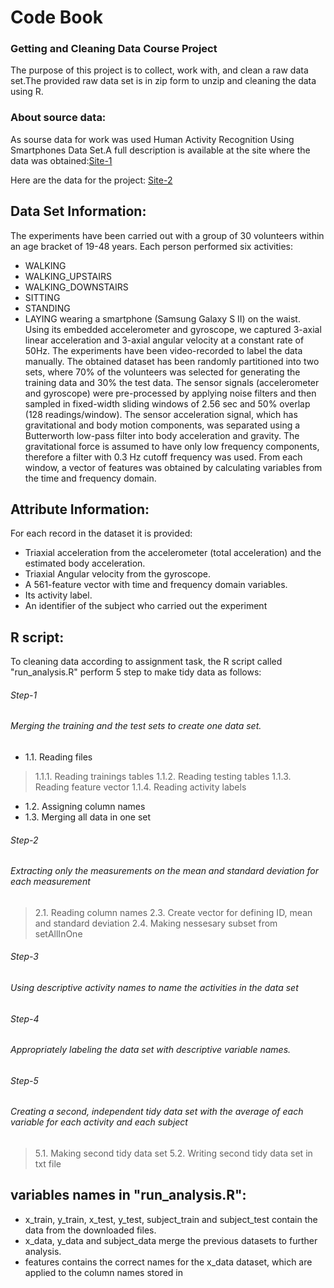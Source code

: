 # Code Book

### Getting and Cleaning Data Course Project
The purpose of this project is to collect, work with, and clean a raw data set.The provided raw data set is in zip form to unzip and cleaning the data using R.  
### About source data:
As sourse data for work was used Human Activity Recognition Using Smartphones Data Set.A full description is available at the site where the data was obtained:[Site-1]

Here are the data for the project: [ Site-2 ]

## Data Set Information:
The experiments have been carried out with a group of 30 volunteers within an age bracket of 19-48 years. Each person performed six activities:
* WALKING
* WALKING_UPSTAIRS
* WALKING_DOWNSTAIRS
* SITTING
* STANDING
* LAYING
wearing a smartphone (Samsung Galaxy S II) on the waist. Using its embedded accelerometer and gyroscope, we captured 3-axial linear acceleration and 3-axial angular velocity at a constant rate of 50Hz. The experiments have been video-recorded to label the data manually. The obtained dataset has been randomly partitioned into two sets, where 70% of the volunteers was selected for generating the training data and 30% the test data.
The sensor signals (accelerometer and gyroscope) were pre-processed by applying noise filters and then sampled in fixed-width sliding windows of 2.56 sec and 50% overlap (128 readings/window). The sensor acceleration signal, which has gravitational and body motion components, was separated using a Butterworth low-pass filter into body acceleration and gravity. The gravitational force is assumed to have only low frequency components, therefore a filter with 0.3 Hz cutoff frequency was used. From each window, a vector of features was obtained by calculating variables from the time and frequency domain.
## Attribute Information:
For each record in the dataset it is provided:
* Triaxial acceleration from the accelerometer (total acceleration) and the estimated body acceleration.
* Triaxial Angular velocity from the gyroscope.
* A 561-feature vector with time and frequency domain variables.
* Its activity label.
* An identifier of the subject who carried out the experiment
## R script:
To cleaning data according to assignment task, the R script called "run_analysis.R" perform 5 step to make tidy data as follows:
######  Step-1
######  Merging the training and the test sets to create one data set.
* 1.1. Reading files
>  1.1.1. Reading trainings tables
> 1.1.2. Reading testing tables
> 1.1.3. Reading feature vector
 1.1.4. Reading activity labels

* 1.2. Assigning column names
 * 1.3. Merging all data in one set
###### Step-2
###### Extracting only the measurements on the mean and standard deviation for each measurement
> 2.1. Reading column names
 2.3. Create vector for defining ID, mean and standard deviation
 2.4. Making nessesary subset from setAllInOne
###### Step-3
###### Using descriptive activity names to name the activities in the data set

###### Step-4
###### Appropriately labeling the data set with descriptive variable names.
###### Step-5
###### Creating a second, independent tidy data set with the average of each variable for each activity and each subject
> 5.1. Making second tidy data set
 5.2. Writing second tidy data set in txt file
## variables names in "run_analysis.R":
* x_train, y_train, x_test, y_test, subject_train and subject_test contain the data from the downloaded files.
* x_data, y_data and subject_data merge the previous datasets to further analysis.
* features contains the correct names for the x_data dataset, which are applied to the column names stored in
 
 [ Site-1 ]:http://archive.ics.uci.edu/ml/datasets/Human+Activity+Recognition+Using+Smartphones
 [ Site-2]:https://d396qusza40orc.cloudfront.net/getdata%2Fprojectfiles%2FUCI%20HAR%20Dataset.zip
 


